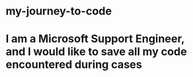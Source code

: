 # my-journey-to-code
# I am a Microsoft Support Engineer, and I would like to save all my code encountered during cases
